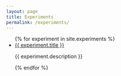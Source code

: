 ```yaml
---
layout: page
title: Experiments
permalink: /experiments/
---
```

<ul class="experiments">
{% for experiment in site.experiments %}
      <li>
        <a href="{{ experiment.url }}">{{ experiment.title }}</a>
        <p>{{ experiment.description }}</p>
      </li>
{% endfor %}
</li>
